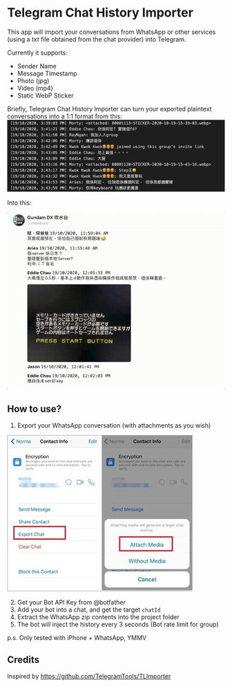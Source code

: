 # Telegram Chat History Importer
This app will import your conversations from WhatsApp or other services (using a _txt_ file obtained from the chat provider) into Telegram.

Currently it supports:
* Sender Name
* Message Timestamp
* Photo (jpg)
* Video (mp4)
* Static WebP Sticker

Briefly, Telegram Chat History Importer can turn your exported plaintext conversations into a 1:1 format from this:
![](/Tutorial/chatlog.png)

Into this:

![](/Tutorial/result.gif)

## How to use?
1. Export your WhatsApp conversation (with attachments as you wish)

![](/Tutorial/export-whatsapp-chat.jpg)

2. Get your Bot API Key from @botfather
3. Add your bot into a chat, and get the target `chatId`
4. Extract the WhatsApp zip contents into the project folder
5. The bot will inject the history every 3 seconds (Bot rate limit for group)

p.s. Only tested with iPhone + WhatsApp, YMMV

## Credits
Inspired by https://github.com/TelegramTools/TLImporter
